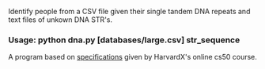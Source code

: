 Identify people from a CSV file given their single tandem DNA repeats and text files of unkown DNA STR's.

### Usage: python dna.py [databases/large.csv] str_sequence ###

A program based on [specifications](https://cs50.harvard.edu/x/2020/psets/6/DNA "DNA Identifier") given by HarvardX's online cs50 course.